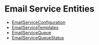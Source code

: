 # Email Service Entities

- [EmailServiceConfiguration](EmailServiceConfiguration.md)
- [EmailServiceTemplates](EmailServiceTemplates.md)
- [EmailServiceQueue](EmailServiceQueue.md)
- [EmailServiceQueueStatus](EmailServiceQueueStatus.md)
